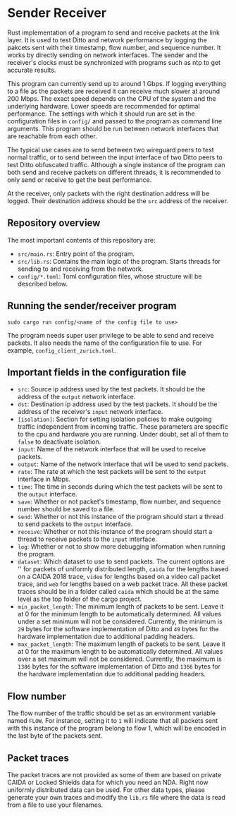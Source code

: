 # Sender Receiver

Rust implementation of a program to send and receive packets at the link layer. It is used to test Ditto and network performance by logging the pakcets sent with their timestamp, flow number, and sequence number. It works by directly sending on network interfaces. The sender and the receiver's clocks must be synchronized with programs such as ntp to get accurate results.

This program can currently send up to around 1 Gbps. If logging everything to a file as the packets are received it can receive much slower at around 200 Mbps. The exact speed depends on the CPU of the system and the underlying hardware. Lower speeds are recommended for optimal performance. The settings with which it should run are set in the configuration files in `config/` and passed to the program as command line arguments. This program should be run between network interfaces that are reachable from each other.

The typical use cases are to send between two wireguard peers to test normal traffic, or to send between the input interface of two Ditto peers to test Ditto obfuscated traffic. Although a single instance of the program can both send and receive packets on different threads, it is recommended to only send or receive to get the best performance.

At the receiver, only packets with the right destination address will be logged. Their destination address should be the `src` address of the receiver.


## Repository overview

The most important contents of this repository are:

* `src/main.rs`: Entry point of the program.
* `src/lib.rs`: Contains the main logic of the program. Starts threads for sending to and receiving from the network.
* `config/*.toml`: Toml configuration files, whose structure will be described below.

## Running the sender/receiver program

```sudo cargo run config/<name of the config file to use>```

The program needs super user privilege to be able to send and receive packets. It also needs the name of the configuration file to use. For example, `config_client_zurich.toml`.

## Important fields in the configuration file
* `src`: Source ip address used by the test packets. It should be the address of the `output` network interface.
* `dst`: Destination ip address used by the test packets. It should be the address of the receiver's `input` network interface.
* `[isolation]`: Section for setting isolation policies to make outgoing traffic independent from incoming traffic. These parameters are specific to the cpu and hardware you are running. Under doubt, set all of them to `false` to deactivate isolation. 
* `input`: Name of the network interface that will be used to receive packets.
* `output`: Name of the network interface that will be used to send packets.
* `rate`: The rate at which the test packets will be sent to the `output` interface in Mbps. 
* `time`: The time in seconds during which the test packets will be sent to the `output` interface. 
* `save`: Whether or not packet's timestamp, flow number, and sequence number should be saved to a file.
* `send`: Whether or not this instance of the program should start a thread to send packets to the `output` interface.
* `receive`: Whether or not this instance of the program should start a thread to receive packets to the `input` interface.
* `log`: Whether or not to show more debugging information when running the program.
* `dataset`: Which dataset to use to send packets. The current options are '' for packets of uniformly distributed length, `caida` for the lengths based on a CAIDA 2018 trace, `video` for lengths based on a video call packet trace, and `web` for lengths based on a web packet trace. All these packet traces should be in a folder called `caida` which should be at the same level as the top folder of the cargo project.
* `min_packet_length`: The minimum length of packets to be sent. Leave it at 0 for the minimum length to be automatically determined. All values under a set minimum will not be considered. Currently, the minimum is `29` bytes for the software implementation of Ditto and `49` bytes for the hardware implementation due to additional padding headers.
* `max_packet_length`: The maximum length of packets to be sent. Leave it at 0 for the maximum length to be automatically determined. All values over a set maximum will not be considered. Currently, the maximum is `1386` bytes for the software implementation of Ditto and `1366` bytes for the hardware implementation due to additional padding headers.

## Flow number

The flow number of the traffic should be set as an environment variable named `FLOW`. For instance, setting it to `1` will indicate that all packets sent with this instance of the program belong to flow 1, which will be encoded in the last byte of the packets sent.

## Packet traces

The packet traces are not provided as some of them are based on private CAIDA or Locked Shields data for which you need an NDA. Right now uniformly distributed data can be used. For other data types, please generate your own traces and modify the `lib.rs` file where the data is read from a file to use your filenames.

